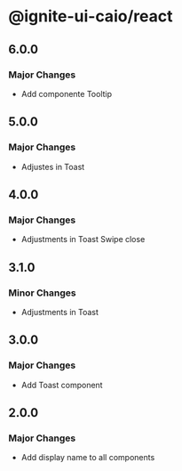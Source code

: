 # @ignite-ui-caio/react

## 6.0.0

### Major Changes

- Add componente Tooltip

## 5.0.0

### Major Changes

- Adjustes in Toast

## 4.0.0

### Major Changes

- Adjustments in Toast Swipe close

## 3.1.0

### Minor Changes

- Adjustments in Toast

## 3.0.0

### Major Changes

- Add Toast component

## 2.0.0

### Major Changes

- Add display name to all components
